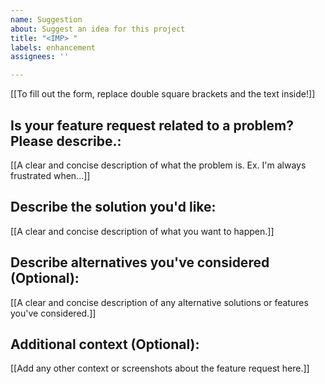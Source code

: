 ```yaml
---
name: Suggestion
about: Suggest an idea for this project
title: "<IMP> "
labels: enhancement
assignees: ''

---
```


[[To fill out the form, replace double square brackets and the text inside!]]

## Is your feature request related to a problem? Please describe.:
[[A clear and concise description of what the problem is. Ex. I'm always frustrated when...]]

## Describe the solution you'd like:
[[A clear and concise description of what you want to happen.]]

## Describe alternatives you've considered (Optional):
[[A clear and concise description of any alternative solutions or features you've considered.]]

## Additional context (Optional):
[[Add any other context or screenshots about the feature request here.]]
